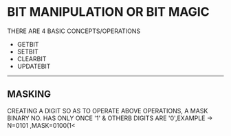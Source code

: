 <H1>BIT MANIPULATION OR BIT MAGIC</H1>
<P>THERE ARE 4 BASIC CONCEPTS/OPERATIONS</P>
<UL>
<LI>GETBIT</LI>
<LI>SETBIT</LI>
<LI>CLEARBIT</LI>
<LI>UPDATEBIT</LI>
</UL>
<hr>
<h2>MASKING</h2>
<p>CREATING A DIGIT SO AS TO OPERATE ABOVE OPERATIONS, A MASK BINARY NO. HAS ONLY ONCE '1' & OTHERB DIGITS ARE '0',EXAMPLE -> N=0101 ,MASK=0100(1<<I=2)</p>
